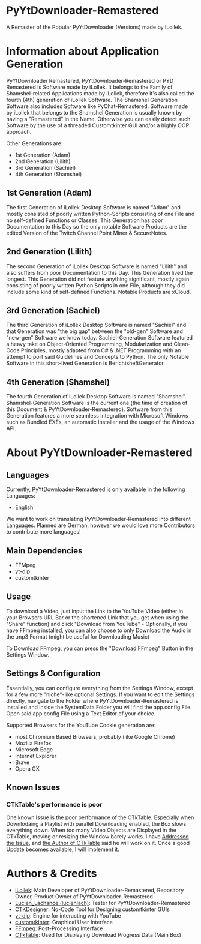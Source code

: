 # PyYtDownloader-Remastered
A Remaster of the Popular PyYtDownloader (Versions) made by iLollek. 

# Information about Application Generation
PyYtDownloader Remastered, PyYtDownloader-Remastered or PYD Remastered is Software made by iLollek.
It belongs to the Family of Shamshel-related Applications made by iLollek, therefore it's also called the fourth (4th) generation of iLollek Software.
The Shamshel Generation Software also includes Software like PyChat-Remastered.
Software made by iLollek that belongs to the Shamshel Generation is usually known by having a "Remastered" in the Name. Otherwise you can easily detect such Software by the use of a threaded Customtkinter GUI and/or a highly OOP approach.

Other Generations are:

- 1st Generation (Adam)
- 2nd Generation (Lilith)
- 3rd Generation (Sachiel)
- 4th Generation (Shamshel)

## 1st Generation (Adam)
The first Generation of iLollek Desktop Software is named "Adam" and mostly consisted of poorly written Python-Scripts consisting of one File and no self-defined Functions or Classes. This Generation has poor Documentation to this Day so the only notable Software Products are the edited Version of the Twitch Channel Point Miner & SecureNotes.

## 2nd Generation (Lilith)
The second Generation of iLollek Desktop Software is named "Lilith" and also suffers from poor Documentation to this Day. This Generation lived the longest. This Generation did not feature anything significant, mostly again consisting of poorly written Python Scripts in one File, although they did include some kind of self-defined Functions. Notable Products are xCloud.

## 3rd Generation (Sachiel)
The third Generation of iLollek Desktop Software is named "Sachiel" and that Generation was "the big gap" between the "old-gen" Software and "new-gen" Software we know today. Sachiel-Generation Software featured a heavy take on Object-Oriented Programming, Modularization and Clean-Code Principles, mostly adapted from C# & .NET Programming with an attempt to port said Guidelines and Concepts to Python. The only Notable Software in this short-lived Generation is BerichtsheftGenerator.

## 4th Generation (Shamshel)
The fourth Generation of iLollek Desktop Software is named "Shamshel". Shamshel-Generation Software is the current one (the time of creation of this Document & PyYtDownloader-Remastered). Software from this Generation features a more seamless Integration with Microsoft Windows such as Bundled EXEs, an automatic Installer and the usage of the Windows API.

# About PyYtDownloader-Remastered

## Languages
Currently, PyYtDownloader-Remastered is only available in the following Languages:
- English

We want to work on translating PyYtDownloader-Remastered into different Languages. Planned are German, however we would love more Contributors to contribute more languages!

## Main Dependencies
- FFMpeg
- yt-dlp
- customtkinter

## Usage
To download a Video, just input the Link to the YouTube Video (either in your Browsers URL Bar or the shortened Link that you get when using the "Share" function) and click "Download from YouTube" - Optionally, if you have FFmpeg installed, you can also choose to only Download the Audio in the .mp3 Format (might be useful for Downloading Music)

To Download FFmpeg, you can press the "Download FFmpeg" Button in the Settings Window.

## Settings & Configuration
Essentially, you can configure everything from the Settings Window, except for a few more "niche"-like optional Settings. If you want to edit the Settings directly, navigate to the Folder where PyYtDownloader-Remastered is installed and inside the SystemData Folder you will find the app.config File. Open said app.config File using a Text Editor of your choice.

Supported Browsers for the YouTube Cookie generation are:
- most Chromium Based Browsers, probably (like Google Chrome)
- Mozilla Firefox
- Microsoft Edge
- Internet Explorer
- Brave
- Opera GX

## Known Issues
### CTkTable's performance is poor
One known Issue is the poor performance of the CTkTable. Especially when Downlodaing a Playlist with parallel Downloading enabled, the Box slows everything down. When too many Video Objects are Displayed in the CTkTable, moving or resizing the Window barely works. I have [Addressed the Issue](https://github.com/Akascape/CTkTable/issues/74), and  [the Author of CTkTable](https://github.com/Akascape/) said he will work on it. Once a good Update becomes available, I will implement it.

# Authors & Credits
- [iLollek](https://github.com/ilollek): Main Developer of PyYtDownloader-Remastered, Repository Owner, Product Owner of PyYtDownloader-Remastered
- [Lucien_Lachance (lucienlach)](https://github.com/lucienlach): Tester for PyYtDownloader-Remastered
- [CTKDesigner](https://ko-fi.com/s/6fca1ae70f): No-Code Tool for Designing customtkinter GUIs
- [yt-dlp](https://github.com/yt-dlp/yt-dlp): Engine for interacting with YouTube
- [customtkinter](https://github.com/TomSchimansky/CustomTkinter): Graphical User Interface
- [FFmpeg](https://github.com/FFmpeg/FFmpeg): Post-Processing Interface
- [CTkTable](https://github.com/Akascape/CTkTable): Used for Displaying Download Progress Data (Main Box)
